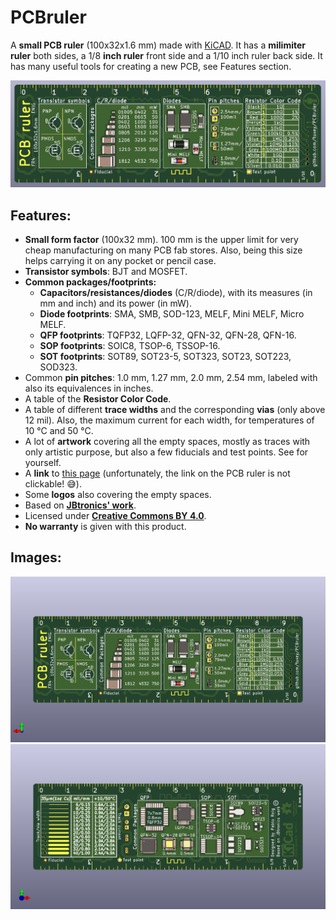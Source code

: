 # PCBruler

A **small PCB ruler** (100x32x1.6 mm) made with [KiCAD](https://kicad-pcb.org/).
It has a **milimiter ruler** both sides, a 1/8 **inch ruler** front side and a 1/10 inch ruler back side.
It has many useful tools for creating a new PCB, see Features section.

![Front](https://raw.githubusercontent.com/tuxey/PCBruler/master/pics/front_small.png)


## Features:

* **Small form factor** (100x32 mm). 100 mm is the upper limit for very cheap manufacturing on many PCB fab stores. Also, being this size helps carrying it on any pocket or pencil case.
* **Transistor symbols**: BJT and MOSFET.
* **Common packages/footprints:**
    * **Capacitors/resistances/diodes** (C/R/diode), with its measures (in mm and inch) and its power (in mW).
    * **Diode footprints**: SMA, SMB, SOD-123, MELF, Mini MELF, Micro MELF.
    * **QFP footprints**: TQFP32, LQFP-32, QFN-32, QFN-28, QFN-16.
    * **SOP footprints**: SOIC8, TSOP-6, TSSOP-16.
    * **SOT footprints**: SOT89, SOT23-5, SOT323, SOT23, SOT223, SOD323.
* Common **pin pitches**: 1.0 mm, 1.27 mm, 2.0 mm, 2.54 mm, labeled with also its equivalences in inches.
* A table of the **Resistor Color Code**.
* A table of different **trace widths** and the corresponding **vias** (only above 12 mil). Also, the maximum current for each width, for temperatures of 10 °C and 50 °C.
* A lot of **artwork** covering all the empty spaces, mostly as traces with only artistic purpose, but also a few fiducials and test points. See for yourself.
* A **link** to [this page](https://github.com/tuxey/PCBruler) (unfortunately, the link on the PCB ruler is not clickable! :sweat_smile:).
* Some **logos** also covering the empty spaces.
* Based on **[JBtronics' work](https://github.com/jbtronics/PCBruler)**.
* Licensed under **[Creative Commons BY 4.0](https://creativecommons.org/licenses/by/4.0/legalcode.es)**.
* **No warranty** is given with this product.

## Images:
![Front](https://raw.githubusercontent.com/tuxey/PCBruler/master/pics/front.png)
![Back](https://raw.githubusercontent.com/tuxey/PCBruler/master/pics/back.png)
